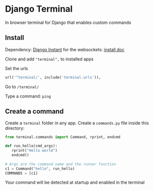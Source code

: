 # Django Terminal

In browser terminal for Django that enables custom commands

## Install

Dependency: [Django Instant](https://github.com/synw/django-instant) 
for the websockets: [install doc](http://django-instant.readthedocs.io/en/latest/src/install.html)

Clone and add `"terminal",` to installed apps

Set the urls

   ```python
   url('^terminal/', include('terminal.urls')),
   ```

 Go to `/terminal/`
 
 Type a command: `ping`
 
 ## Create a command
 
 Create a `terminal` folder in any app. Create a `commands.py` file inside this directory:
 
   ```python
   from terminal.commands import Command, rprint, endcmd
  
   def run_hello(cmd_args):
      rprint("Hello world")
      endcmd()
    
   # Args are the command name and the runner function
   c1 = Command("hello", run_hello)
   COMMANDS = [c1]
   ```
    
Your command will be detected at startup and enabled in the terminal